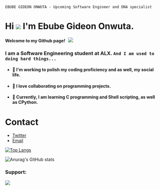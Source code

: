 ```
EBUBE GIDEON ONWUTA - Upcoming Software Engineer and DNA specialist
```
# Hi  ![](https://user-images.githubusercontent.com/18350557/176309783-0785949b-9127-417c-8b55-ab5a4333674e.gif) I'm Ebube Gideon Onwuta.

#### Welcome to my Github page! &nbsp; ![](https://visitor-badge.glitch.me/badge?page_id=Ebuube.Ebuube&style=flat-square&color=0088cc)
### I am a Software Engineering student at ALX. `And I am used to doing hard things...`

- #### 🔭 I'm working to polish my coding proficiency and as well, my social life.
- #### 👯 I love collaborating on programming projects.
- #### 🧠  Currently, I am learning C programming and Shell scripting, as well as CPython.

# Contact 
* [Twitter](https://twitter.com/EbubeStar)
* [Email](mailto:onwutaebubegideon1555@gmail.com)

[![Top Langs](https://github-readme-stats.vercel.app/api/top-langs/?username=Ebuube&layout=compact)](https://github.com/Ebuube/github-readme-stats)

![Anurag's GitHub stats](https://github-readme-stats.vercel.app/api?username=Ebuube&show_icons=true&theme=radical)

### Support:
<a href="https://www.buymeacoffee.com/onwutaebube"><img src="https://img.buymeacoffee.com/button-api/?text=Support this talent&emoji=✨&slug=onwutaebube&button_colour=FFDD00&font_colour=000000&font_family=Cookie&outline_colour=000000&coffee_colour=ffffff" /></a>
